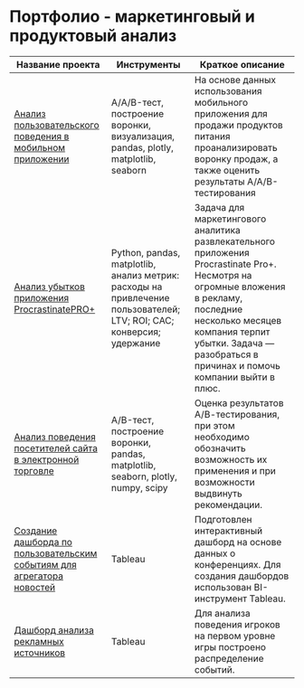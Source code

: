 # Портфолио - маркетинговый и продуктовый анализ

| Название проекта | Инструменты | Краткое описание |
|----------|----------|----------|
| [Анализ пользовательского поведения в мобильном приложении](https://github.com/irinaslp/Marketing-and-Product-analysis/tree/main/funnel_analysis)    | А/A/B-тест, построение воронки, визуализация, pandas, plotly, matplotlib, seaborn   | На основе данных использования мобильного приложения для продажи продуктов питания проанализировать воронку продаж, а также оценить результаты A/A/B-тестирования    |
| [Анализ убытков приложения ProcrastinatePRO+](https://github.com/irinaslp/Marketing-and-Product-analysis/tree/main/business_analysis)    | Python, pandas, matplotlib, анализ метрик: расходы на привлечение пользователей; LTV; ROI; CAC; конверсия; удержание  | Задача для маркетингового аналитика развлекательного приложения Procrastinate Pro+. Несмотря на огромные вложения в рекламу, последние несколько месяцев компания терпит убытки. Задача — разобраться в причинах и помочь компании выйти в плюс.   |
| [Анализ поведения посетителей сайта в электронной торговле](https://github.com/irinaslp/Marketing-and-Product-analysis/tree/main/A_B_test)    |  A/B-тест, построение воронки, pandas, matplotlib, seaborn, plotly, numpy, scipy   | Оценка результатов А/В-тестирования, при этом необходимо обозначить возможность их применения и при возможности выдвинуть рекомендации.   |
| [Создание дашборда по пользовательским событиям для агрегатора новостей](https://public.tableau.com/app/profile/irina.zvontsova/viz/Dzen_16875330870970/sheet4)    | Tableau  | Подготовлен интерактивный дашборд на основе данных о конференциях. Для создания дашбордов использован BI-инструмент Tableau.   |
| [Дашборд анализа рекламных источников](https://public.tableau.com/app/profile/irina.zvontsova/viz/Games_16894328537740/Dashboard)    | Tableau  | Для анализа поведения игроков на первом уровне игры построено распределение событий.
